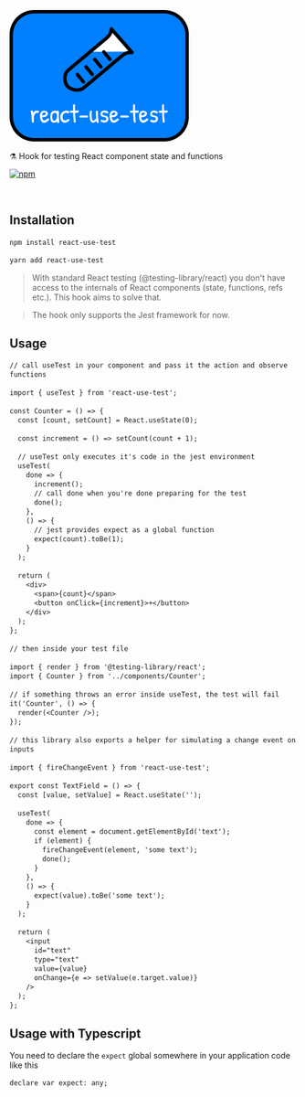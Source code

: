 ![react-use-test logo](https://github.com/dusanjovanov/react-use-test/blob/master/logo.png 'react-use-test logo')

⚗️ Hook for testing React component state and functions
<br />

[![npm](https://img.shields.io/npm/v/react-use-test?color=%231E90FF&label=npm&style=for-the-badge)](https://www.npmjs.com/package/react-use-test)

<br />

## **Installation**

```bash
npm install react-use-test
```

```bash
yarn add react-use-test
```

> With standard React testing (@testing-library/react) you don't have access to the internals of React components (state, functions, refs etc.). This hook aims to solve that.

> The hook only supports the Jest framework for now.

## **Usage**

```tsx
// call useTest in your component and pass it the action and observe functions

import { useTest } from 'react-use-test';

const Counter = () => {
  const [count, setCount] = React.useState(0);

  const increment = () => setCount(count + 1);

  // useTest only executes it's code in the jest environment
  useTest(
    done => {
      increment();
      // call done when you're done preparing for the test
      done();
    },
    () => {
      // jest provides expect as a global function
      expect(count).toBe(1);
    }
  );

  return (
    <div>
      <span>{count}</span>
      <button onClick={increment}>+</button>
    </div>
  );
};

// then inside your test file

import { render } from '@testing-library/react';
import { Counter } from '../components/Counter';

// if something throws an error inside useTest, the test will fail
it('Counter', () => {
  render(<Counter />);
});

// this library also exports a helper for simulating a change event on inputs

import { fireChangeEvent } from 'react-use-test';

export const TextField = () => {
  const [value, setValue] = React.useState('');

  useTest(
    done => {
      const element = document.getElementById('text');
      if (element) {
        fireChangeEvent(element, 'some text');
        done();
      }
    },
    () => {
      expect(value).toBe('some text');
    }
  );

  return (
    <input
      id="text"
      type="text"
      value={value}
      onChange={e => setValue(e.target.value)}
    />
  );
};
```

## **Usage with Typescript**

You need to declare the `expect` global somewhere in your application code like this

```tsx
declare var expect: any;
```
